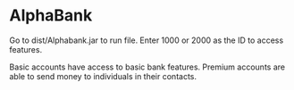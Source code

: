 # AlphaBank
 
Go to dist/Alphabank.jar to run file. Enter 1000 or 2000 as the ID to access features.

Basic accounts have access to basic bank features. Premium accounts are able to send money to individuals in their contacts.